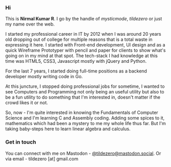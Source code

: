 ### Hi

This is **Nirmal Kumar R**. I go by the handle of _mysticmode_, _tildezero_ or just my name over the web.

I started my professional career in IT by 2012 when I was around 20 years old dropping out of college
for multiple reasons that is a total waste in expressing it here. I started with Front-end development,
UI design and as a quick Wireframe Prototyper with pencil and paper for clients to show what's going on in
my mind at that spot. The tech-stack I had knowledge at this time was HTML5, CSS3, Javascript mostly
with jQuery and Python.

For the last 7 years, I started doing full-time positions as a backend developer mostly writing code in Go.

At this juncture, I stopped doing professional jobs for sometime, I wanted to see Computers and Programming
not only being an useful utility but also to be a fun utility to do something that I'm interested in, doesn't
matter if the crowd likes it or not.

So, now - I'm quite interested in knowing the Fundamentals of Computer Science and I'm learning C and Assembly
coding. Adding some spices to it, mathematics which had been a mystery to me my whole life thus far. But I'm
taking baby-steps here to learn linear algebra and calculus.

### Get in touch
You can connect with me on Mastodon - [@tildezero@mastodon.social](https://mastodon.social/@tildezero). Or
via email - tildezero [at] gmail.com

